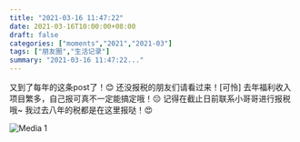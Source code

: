 ```yaml
---
title: "2021-03-16 11:47:22"
date: 2021-03-16T10:00:00+08:00
draft: false
categories: ["moments","2021","2021-03"]
tags: ["朋友圈","生活记录"]
summary: "2021-03-16 11:47:22..."
---
```


又到了每年的这条post了！😊
还没报税的朋友们请看过来！[可怜]
去年福利收入项目繁多，自己报可真不一定能搞定哦！😔
记得在截止日前联系小哥哥进行报税哦~
我过去八年的税都是在这里报哒！😍

![Media 1](/Moments/photos/2021-03-16/202103161147220.jpg)

